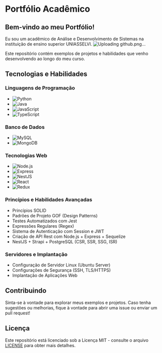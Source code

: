 # Portfólio Acadêmico 



## Bem-vindo ao meu Portfólio!

Eu sou um acadêmico de Análise e Desenvolvimento de Sistemas na instituição de ensino superior UNIASSELVI. ![Uploading github.png…]()

Este repositório contém exemplos de projetos e habilidades que venho desenvolvendo ao longo do meu curso.


## Tecnologias e Habilidades

### Linguagens de Programação

- ![Python](https://img.shields.io/badge/Python-%233776AB?logo=python&logoColor=white)
- ![Java](https://img.shields.io/badge/Java-%23ED8B00?logo=java&logoColor=white)
- ![JavaScript](https://img.shields.io/badge/JavaScript-%23F7DF1E?logo=javascript&logoColor=black)
- ![TypeScript](https://img.shields.io/badge/TypeScript-%233178C6?logo=typescript&logoColor=white)

### Banco de Dados

- ![MySQL](https://img.shields.io/badge/MySQL-%234479A1?logo=mysql&logoColor=white)
- ![MongoDB](https://img.shields.io/badge/MongoDB-%2347A248?logo=mongodb&logoColor=white)

### Tecnologias Web

- ![Node.js](https://img.shields.io/badge/Node.js-%23339933?logo=node.js&logoColor=white)
- ![Express](https://img.shields.io/badge/Express-%23000000?logo=express&logoColor=white)
- ![NestJS](https://img.shields.io/badge/NestJS-%23E0234E?logo=nestjs&logoColor=white)
- ![React](https://img.shields.io/badge/React-%2361DAFB?logo=react&logoColor=black)
- ![Redux](https://img.shields.io/badge/Redux-%23764ABC?logo=redux&logoColor=white)

### Princípios e Habilidades Avançadas

- Princípios SOLID
- Padrões de Projeto GOF (Design Patterns)
- Testes Automatizados com Jest
- Expressões Regulares (Regex)
- Sistema de Autenticação com Session e JWT
- Criação de API Rest com Node.js + Express + Sequelize
- NestJS + Strapi + PostgreSQL (CSR, SSR, SSG, ISR)

### Servidores e Implantação

- Configuração de Servidor Linux (Ubuntu Server)
- Configurações de Segurança (SSH, TLS/HTTPS)
- Implantação de Aplicações Web

## Contribuindo

Sinta-se à vontade para explorar meus exemplos e projetos. Caso tenha sugestões ou melhorias, fique à vontade para abrir uma issue ou enviar um pull request!

## Licença

Este repositório está licenciado sob a Licença MIT - consulte o arquivo [LICENSE](LICENSE) para obter mais detalhes.
